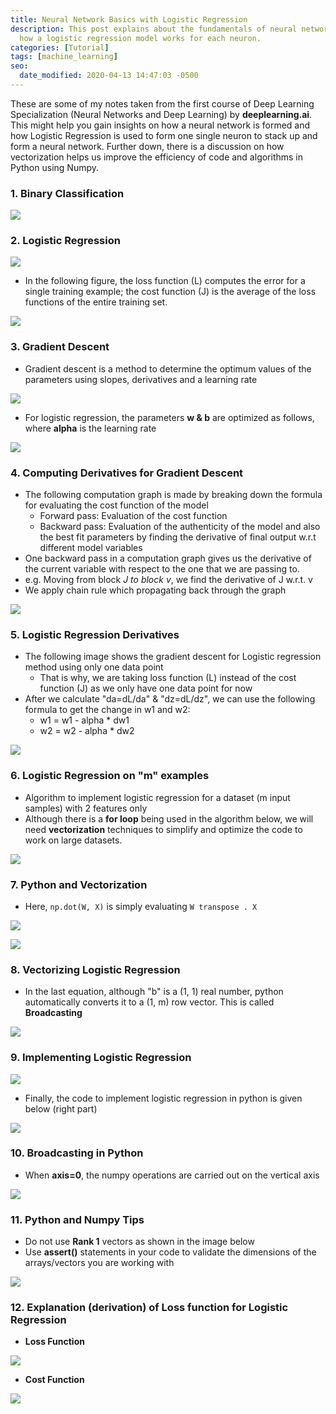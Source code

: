 ```yaml
---
title: Neural Network Basics with Logistic Regression
description: This post explains about the fundamentals of neural networks by explaining
  how a logistic regression model works for each neuron.
categories: [Tutorial]
tags: [machine_learning]
seo:
  date_modified: 2020-04-13 14:47:03 -0500
---
```


These are some of my notes taken from the first course of Deep Learning Specialization
(Neural Networks and Deep Learning) by **deeplearning.ai**. This might help you gain
insights on how a neural network is formed and how Logistic Regression is used to form
one single neuron to stack up and form a neural network. Further down, there is a
discussion on how vectorization helps us improve the efficiency of code and algorithms
in Python using Numpy.

### 1. Binary Classification

![](https://i.ibb.co/LzfPgPC/Screenshot-from-2019-04-16-06-58-34.png)

### 2. Logistic Regression

![](https://i.ibb.co/JKzpNgV/Screenshot-from-2019-04-16-06-52-21.png)

- In the following figure, the loss function (L) computes the error for a single training example; the cost function (J) is the average of the loss functions of the entire training set.

![](https://i.ibb.co/QPJdHby/Screenshot-from-2019-04-16-07-03-26.png)

### 3. Gradient Descent
- Gradient descent is a method to determine the optimum values of the parameters using slopes, derivatives and a learning rate

![](https://i.ibb.co/yBZfDrg/Screenshot-from-2019-04-16-07-10-12.png)


- For logistic regression, the parameters **w & b** are optimized as follows, where **alpha** is the learning rate

![](https://i.ibb.co/P9S0CWJ/Screenshot-from-2019-04-16-07-12-56.png)

### 4. Computing Derivatives for Gradient Descent

- The following computation graph is made by breaking down the formula for evaluating the cost function of the model
    - Forward pass: Evaluation of the cost function
    - Backward pass: Evaluation of the authenticity of the model and also the best fit parameters by finding the derivative of final output w.r.t different model variables
- One backward pass in a computation graph gives us the derivative of the current variable with respect to the one that we are passing to.
- e.g. Moving from block *J to block v*, we find the derivative of J w.r.t. v
- We apply chain rule which propagating back through the graph

![](https://i.ibb.co/WzMs0Qm/Screenshot-from-2019-04-16-07-34-44.png)

### 5. Logistic Regression Derivatives

- The following image shows the gradient descent for Logistic regression method using only one data point
    - That is why, we are taking loss function (L) instead of the cost function (J) as we only have one data point for now
- After we calculate "da=dL/da" & "dz=dL/dz", we can use the following formula to get the change in w1 and w2:
    - w1 = w1 - alpha * dw1
    - w2 = w2 - alpha * dw2

![](https://i.ibb.co/DYKX1tZ/Screenshot-from-2019-04-16-14-16-04.png)

### 6. Logistic Regression on "m" examples

- Algorithm to implement logistic regression for a dataset (m input samples) with 2 features only
- Although there is a **for loop** being used in the algorithm below, we will need **vectorization** techniques to simplify and optimize the code to work on large datasets.


![](https://i.ibb.co/R49bBth/Screenshot-from-2019-04-16-14-27-23.png)

### 7. Python and Vectorization

- Here, `np.dot(W, X)` is simply evaluating `W transpose . X`

![](https://i.ibb.co/dP67djg/Screenshot-from-2019-04-16-14-35-13.png)

![](https://i.ibb.co/4JVSkjW/Screenshot-from-2019-04-16-14-39-26.png)

### 8. Vectorizing Logistic Regression

- In the last equation, although "b" is a (1, 1) real number, python automatically converts it to a (1, m) row vector. This is called **Broadcasting**

![](https://i.ibb.co/5sqQJc3/Screenshot-from-2019-04-16-14-44-44.png)

### 9. Implementing Logistic Regression

![](https://i.ibb.co/sPFHQwt/Screenshot-from-2019-04-16-14-51-50.png)

- Finally, the code to implement logistic regression in python is given below (right part)

![](https://i.ibb.co/L1sC3ZV/Screenshot-from-2019-04-16-14-53-40.png)

### 10. Broadcasting in Python

- When **axis=0**, the numpy operations are carried out on the vertical axis

![](https://i.ibb.co/W0NR5sQ/Screenshot-from-2019-04-16-15-00-30.png)

### 11. Python and Numpy Tips

- Do not use **Rank 1** vectors as shown in the image below
- Use **assert()** statements in your code to validate the dimensions of the arrays/vectors you are working with

![](https://i.ibb.co/q1nVv3Y/Screenshot-from-2019-04-16-15-05-16.png)

### 12. Explanation (derivation) of Loss function for Logistic Regression

- **Loss Function**

![](https://i.ibb.co/z6BBv1x/Screenshot-from-2019-04-16-15-12-45.png)

- **Cost Function**

![](https://i.ibb.co/K0G14fD/Screenshot-from-2019-04-16-15-16-09.png)